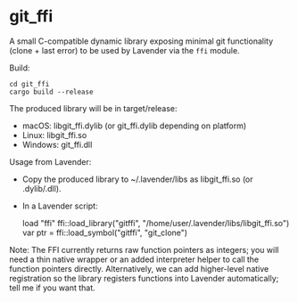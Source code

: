 git_ffi
=======

A small C-compatible dynamic library exposing minimal git functionality (clone + last error) to be used by Lavender via the `ffi` module.

Build:

    cd git_ffi
    cargo build --release

The produced library will be in target/release:
- macOS: libgit_ffi.dylib (or git_ffi.dylib depending on platform)
- Linux: libgit_ffi.so
- Windows: git_ffi.dll

Usage from Lavender:

- Copy the produced library to ~/.lavender/libs as libgit_ffi.so (or .dylib/.dll).
- In a Lavender script:

    load "ffi"
    ffi::load_library("gitffi", "/home/user/.lavender/libs/libgit_ffi.so")
    var ptr = ffi::load_symbol("gitffi", "git_clone")

Note: The FFI currently returns raw function pointers as integers; you will need a thin native wrapper or an added interpreter helper to call the function pointers directly. Alternatively, we can add higher-level native registration so the library registers functions into Lavender automatically; tell me if you want that.
